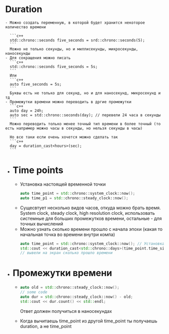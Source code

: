 # Duration
	- Можно создать переменную, в которой будет хранится некоторое количество времени
	  
	  ```c++
	  std::chrono::seconds five_seconds = srd::chrono::seconds(5);
	  ```
	  Можно не только секунды, но и миллисекунды, микросекунды, наносекунды
	- Для сокращения можно писать 
	  ```c++
	  std::chrono::seconds five_seconds = 5s;
	  ```
	  Или
	  ```c++
	  auto five_seconds = 5s;
	  ```
	  Буквы есть не только для секунд, но и для наносекунд, микросекунд и тд
	- Промежутки времени можно переводить в дргие промежутки
	  ```c++
	  auto day = 24h;
	  auto sec = std::chrono::seconds(day); // перевели 24 часа в секунды
	  ```
	  Можно переводить только менее точный тип времени в более точный (то есть например можно часы в секунды, но нельзя секунды в часы)
	  
	  Но все таки если очень хочется можно сделать так
	  ```c++
	  day = duration_cast<hours>(sec);
	  ```
- # Time points
	- Установка настоящей временной точки
	  ```c++
	  auto time_point = std::chrono::system_clock::now();
	  auto time_p1 = std::chrono::steady_clock::now();
	  
	  ```
	- Cущесвтует несколько видов часов, откуда можно брать время. System clock, steady clock, high resolution clock, использовать системные для больших промежутков времени, остальные - для точных вычислений
	- Можно узнать сколько времени прошло с начала эпохи (какая то начальная точка во времени внутри компа)
	  ```c++
	  auto time_point = std::chrono::system_clock::now(); // Установка временной точки
	  std::cout << duration_cast<std::chrono::days>(time_point.time_since_epoch()).count() << std::endl;
	  // вывели на экран сколько прошло времени
	  ```
- # Промежутки времени
	- ```c++
	  auto old = std::chrono::steady_clock::now();
	  // some code
	  auto dur = std::chrono::steady_clock::now() - old;
	  std::cout << dur.count() << std::endl;
	  ```
	  
	  Ответ должен получиться в наносекундах
	- Когда вычитаешь time_point из другой time_point ты получаешь duration, а не time_point